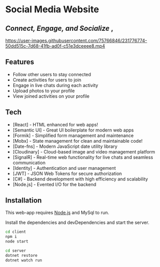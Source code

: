 # Social Media Website
## _Connect, Engage, and Socialize_ ,



https://user-images.githubusercontent.com/75766846/231776774-50dd515c-7d68-41fb-ad0f-c51e3dceeee8.mp4



## Features

- Follow other users to stay connected
- Create activities for users to join
- Engage in live chats during each activity
- Upload photos to your profile
- View joined activities on your profile



## Tech

- [React] - HTML enhanced for web apps!
- [Semantic UI] - Great UI boilerplate for modern web apps
- [Formik] - Simplified form management and maintenance
- [Mobx] - State management for clean and maintainable code!
- [Date-fns] - Modern JavaScript date utility library
- [Cloudinary] - Cloud-based image and video management platform
- [SignalR] - Real-time web functionality for live chats and seamless communication
- [Identity] - Authentication and user management
- [JWT] - JSON Web Tokens for secure authorization
- [C#] - Backend development with high efficiency and scalability
- [Node.js] - Evented I/O for the backend

## Installation

This web-app requires [Node.js](https://nodejs.org/) and MySql to run.

Install the dependencies and devDependencies and start the server.

```sh
cd client
npm i
node start
```


```sh
cd server
dotnet restore
dotnet watch run
```
